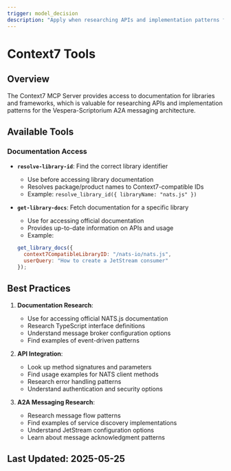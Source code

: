 ```yaml
---
trigger: model_decision
description: "Apply when researching APIs and implementation patterns for the A2A messaging architecture"
---
```


# Context7 Tools

## Overview

The Context7 MCP Server provides access to documentation for libraries and frameworks, which is valuable for researching APIs and implementation patterns for the Vespera-Scriptorium A2A messaging architecture.

## Available Tools

### Documentation Access

- **`resolve-library-id`**: Find the correct library identifier
  - Use before accessing library documentation
  - Resolves package/product names to Context7-compatible IDs
  - Example: `resolve_library_id({ libraryName: "nats.js" })`

- **`get-library-docs`**: Fetch documentation for a specific library
  - Use for accessing official documentation
  - Provides up-to-date information on APIs and usage
  - Example:

  ```javascript
  get_library_docs({
    context7CompatibleLibraryID: "/nats-io/nats.js",
    userQuery: "How to create a JetStream consumer"
  });
  ```

## Best Practices

1. **Documentation Research**:
   - Use for accessing official NATS.js documentation
   - Research TypeScript interface definitions
   - Understand message broker configuration options
   - Find examples of event-driven patterns

2. **API Integration**:
   - Look up method signatures and parameters
   - Find usage examples for NATS client methods
   - Research error handling patterns
   - Understand authentication and security options

3. **A2A Messaging Research**:
   - Research message flow patterns
   - Find examples of service discovery implementations
   - Understand JetStream configuration options
   - Learn about message acknowledgment patterns

## Last Updated: 2025-05-25
